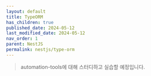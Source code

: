 ```yaml
---
layout: default
title: TypeORM
has_children: true
published_date: 2024-05-12
last_modified_date: 2024-05-12
nav_order: 1
parent: NestJS
permalink: nestjs/type-orm
---
```


> automation-tools에 대해 스터디하고 실습할 예정입니다.
